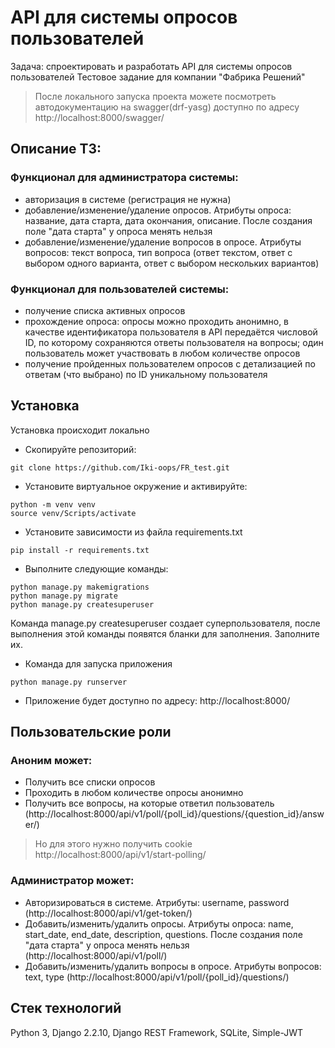 # API для системы опросов пользователей
Задача: спроектировать и разработать API для системы опросов пользователей
Тестовое задание для компании "Фабрика Решений"
> После локального запуска проекта можете посмотреть автодокументацию на swagger(drf-yasg) доступно по адресу http://localhost:8000/swagger/

## Описание ТЗ:
### Функционал для администратора системы:

- авторизация в системе (регистрация не нужна)
- добавление/изменение/удаление опросов. Атрибуты опроса: название, дата старта, дата окончания, описание. После создания поле "дата старта" у опроса менять нельзя
- добавление/изменение/удаление вопросов в опросе. Атрибуты вопросов: текст вопроса, тип вопроса (ответ текстом, ответ с выбором одного варианта, ответ с выбором нескольких вариантов)

### Функционал для пользователей системы:

- получение списка активных опросов
- прохождение опроса: опросы можно проходить анонимно, в качестве идентификатора пользователя в API передаётся числовой ID, по которому сохраняются ответы пользователя на вопросы; один пользователь может участвовать в любом количестве опросов
- получение пройденных пользователем опросов с детализацией по ответам (что выбрано) по ID уникальному пользователя

## Установка
Установка происходит локально
* Скопируйте репозиторий:
```
git clone https://github.com/Iki-oops/FR_test.git
```
* Установите виртуальное окружение и активируйте:
```
python -m venv venv
source venv/Scripts/activate
```
* Установите зависимости из файла requirements.txt
```
pip install -r requirements.txt
```
* Выполните следующие команды:
```
python manage.py makemigrations
python manage.py migrate
python manage.py createsuperuser
```
Команда manage.py createsuperuser создает суперпользователя, после выполнения этой команды появятся бланки для заполнения. Заполните их.
* Команда для запуска приложения
```
python manage.py runserver
```
* Приложение будет доступно по адресу: http://localhost:8000/

## Пользовательские роли
### Аноним может:
* Получить все списки опросов
* Проходить в любом количестве опросы анонимно
* Получить все вопросы, на которые ответил пользователь (http://localhost:8000/api/v1/poll/{poll_id}/questions/{question_id}/answer/)
> Но для этого нужно получить cookie http://localhost:8000/api/v1/start-polling/
### Администратор может:
* Авторизироваться в системе. Атрибуты: username, password (http://localhost:8000/api/v1/get-token/)
* Добавить/изменить/удалить опросы. Атрибуты опроса: name, start_date, end_date, description, questions. После создания поле "дата старта" у опроса менять нельзя (http://localhost:8000/api/v1/poll/)
* Добавить/изменить/удалить вопросы в опросе. Атрибуты вопросов: text, type (http://localhost:8000/api/v1/poll/{poll_id}/questions/)

## Стек технологий
Python 3, Django 2.2.10, Django REST Framework, SQLite, Simple-JWT
